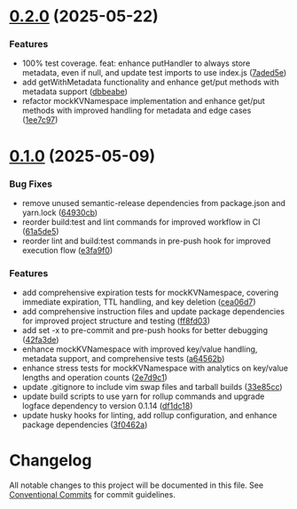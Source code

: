 # [0.2.0](https://github.com/variablesoftware/mock-kv/compare/v0.1.4...v0.2.0) (2025-05-22)


### Features

* 100% test coverage. feat: enhance putHandler to always store metadata, even if null, and update test imports to use index.js ([7aded5e](https://github.com/variablesoftware/mock-kv/commit/7aded5e6c2122bd04f8ea08a5b2d8d4b4547cf94))
* add getWithMetadata functionality and enhance get/put methods with metadata support ([dbbeabe](https://github.com/variablesoftware/mock-kv/commit/dbbeabe4908d6f5c998a379cb5ebe4eb4d04ac93))
* refactor mockKVNamespace implementation and enhance get/put methods with improved handling for metadata and edge cases ([1ee7c97](https://github.com/variablesoftware/mock-kv/commit/1ee7c973755ad0e227e9a0d707a2b99dff333090))

# [0.1.0](https://github.com/variablesoftware/mock-kv/compare/v0.0.2...v0.1.0) (2025-05-09)


### Bug Fixes

* remove unused semantic-release dependencies from package.json and yarn.lock ([64930cb](https://github.com/variablesoftware/mock-kv/commit/64930cbf4087b0910cbc15fdaad58bf69f6339a1))
* reorder build:test and lint commands for improved workflow in CI ([61a5de5](https://github.com/variablesoftware/mock-kv/commit/61a5de5436da1f83bae63b77815eb64a5ee1011f))
* reorder lint and build:test commands in pre-push hook for improved execution flow ([e3fa9f0](https://github.com/variablesoftware/mock-kv/commit/e3fa9f07dd2ba637a26554cc5294aad9f118884e))


### Features

* add comprehensive expiration tests for mockKVNamespace, covering immediate expiration, TTL handling, and key deletion ([cea06d7](https://github.com/variablesoftware/mock-kv/commit/cea06d788996619da43e57701ddf30763d9837e4))
* add comprehensive instruction files and update package dependencies for improved project structure and testing ([ff8fd03](https://github.com/variablesoftware/mock-kv/commit/ff8fd03ba9c5a3a5a36889087da8d3ca843d283e))
* add set -x to pre-commit and pre-push hooks for better debugging ([42fa3de](https://github.com/variablesoftware/mock-kv/commit/42fa3de50cebde9bdbe792997ef37fe1973736b2))
* enhance mockKVNamespace with improved key/value handling, metadata support, and comprehensive tests ([a64562b](https://github.com/variablesoftware/mock-kv/commit/a64562bcc3c96c4710229485e39df3d1fe997e05))
* enhance stress tests for mockKVNamespace with analytics on key/value lengths and operation counts ([2e7d9c1](https://github.com/variablesoftware/mock-kv/commit/2e7d9c1ac323e8d3e79b8cb59c276764c5234d86))
* update .gitignore to include vim swap files and tarball builds ([33e85cc](https://github.com/variablesoftware/mock-kv/commit/33e85ccccd35fe5a746ab5b77a4dcfaeb36e7b51))
* update build scripts to use yarn for rollup commands and upgrade logface dependency to version 0.1.14 ([df1dc18](https://github.com/variablesoftware/mock-kv/commit/df1dc18ef1487401fe7e48d4a3915697650ef328))
* update husky hooks for linting, add rollup configuration, and enhance package dependencies ([3f0462a](https://github.com/variablesoftware/mock-kv/commit/3f0462af24822766e03c4699429a43507b816f21))

# Changelog

All notable changes to this project will be documented in this file. See [Conventional Commits](https://www.conventionalcommits.org/) for commit guidelines.

